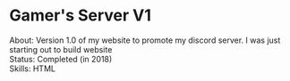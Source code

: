 # Gamer's Server V1

About: Version 1.0 of my website to promote my discord server. I was just starting out to build website <br>
Status: Completed (in 2018) <br>
Skills: HTML

